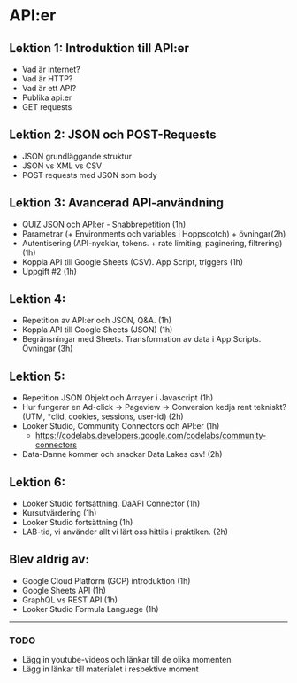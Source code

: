 # API:er

## Lektion 1: Introduktion till API:er
* Vad är internet?
* Vad är HTTP?
* Vad är ett API?
* Publika api:er
* GET requests

## Lektion 2: JSON och POST-Requests
* JSON grundläggande struktur
* JSON vs XML vs CSV
* POST requests med JSON som body

## Lektion 3: Avancerad API-användning
* QUIZ JSON och API:er - Snabbrepetition (1h)
* Parametrar (+ Environments och variables i Hoppscotch) + övningar(2h)
* Autentisering (API-nycklar, tokens. + rate limiting, paginering, filtrering) (1h)
* Koppla API till Google Sheets (CSV). App Script, triggers (1h)
* Uppgift #2 (1h)

## Lektion 4:
* Repetition av API:er och JSON, Q&A. (1h)
* Koppla API till Google Sheets (JSON)   (1h)
* Begränsningar med Sheets. Transformation av data i App Scripts. Övningar (3h)

## Lektion 5:
* Repetition JSON Objekt och Arrayer i Javascript (1h)
* Hur fungerar en Ad-click -> Pageview -> Conversion kedja rent tekniskt? (UTM, *clid, cookies, sessions, user-id) (2h)
* Looker Studio, Community Connectors och API:er (1h)
    * https://codelabs.developers.google.com/codelabs/community-connectors
* Data-Danne kommer och snackar Data Lakes osv! (2h)

## Lektion 6:
* Looker Studio fortsättning. DaAPI Connector (1h)
* Kursutvärdering (1h)
* Looker Studio fortsättning (1h)
* LAB-tid, vi använder allt vi lärt oss hittils i praktiken. (2h)

## Blev aldrig av:

* Google Cloud Platform (GCP) introduktion (1h)
* Google Sheets API (1h)
* GraphQL vs REST API (1h)
* Looker Studio Formula Language (1h)

-----

### TODO

* Lägg in youtube-videos och länkar till de olika momenten
* Lägg in länkar till materialet i respektive moment